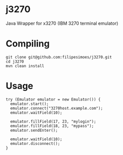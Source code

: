 # j3270
Java Wrapper for x3270 (IBM 3270 terminal emulator)

# Compiling

```
git clone git@github.com:filipesimoes/j3270.git
cd j3270
mvn clean install
```

# Usage
```
try (Emulator emulator = new Emulator()) {
  emulator.start();
  emulator.connect("3270host.example.com");
  emulator.waitField(10);

  emulator.fillField(17, 23, "mylogin");
  emulator.fillField(18, 23, "mypass");
  emulator.sendEnter();

  emulator.waitField(10);
  emulator.disconnect();
}
```
